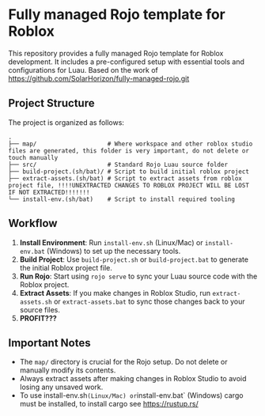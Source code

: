 # Fully managed Rojo template for Roblox

This repository provides a fully managed Rojo template for Roblox development. It includes a pre-configured setup with essential tools and configurations for Luau.
Based on the work of https://github.com/SolarHorizon/fully-managed-rojo.git

## Project Structure
The project is organized as follows:

```
.
├── map/                    # Where workspace and other roblox studio files are generated, this folder is very important, do not delete or touch manually
├── src/                    # Standard Rojo Luau source folder
├── build-project.(sh/bat)/ # Script to build initial roblox project
├── extract-assets.(sh/bat) # Script to extract assets from roblox project file, !!!!UNEXTRACTED CHANGES TO ROBLOX PROJECT WILL BE LOST IF NOT EXTRACTED!!!!!!!
└── install-env.(sh/bat)    # Script to install required tooling
```

## Workflow
1. **Install Environment**: Run `install-env.sh` (Linux/Mac) or `install-env.bat` (Windows) to set up the necessary tools.
2. **Build Project**: Use `build-project.sh` or `build-project.bat` to generate the initial Roblox project file.
3. **Run Rojo**: Start using `rojo serve` to sync your Luau source code with the Roblox project.
4. **Extract Assets**: If you make changes in Roblox Studio, run `extract-assets.sh` or `extract-assets.bat` to sync those changes back to your source files.
5. **PROFIT???**

## Important Notes
- The `map/` directory is crucial for the Rojo setup. Do not delete or manually modify its contents.
- Always extract assets after making changes in Roblox Studio to avoid losing any unsaved work.
- To use install-env.sh` (Linux/Mac) or `install-env.bat` (Windows) cargo must be installed, to install cargo see https://rustup.rs/
